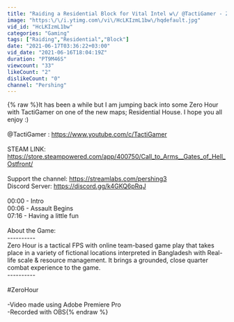 ```yaml
---
title: "Raiding a Residential Block for Vital Intel w\/ @TactiGamer - Zero Hour Gameplay"
image: "https:\/\/i.ytimg.com\/vi\/HcLKIzmL1bw\/hqdefault.jpg"
vid_id: "HcLKIzmL1bw"
categories: "Gaming"
tags: ["Raiding","Residential","Block"]
date: "2021-06-17T03:36:22+03:00"
vid_date: "2021-06-16T18:04:19Z"
duration: "PT9M46S"
viewcount: "33"
likeCount: "2"
dislikeCount: "0"
channel: "Pershing"
---
```

{% raw %}It has been a while but I am jumping back into some Zero Hour with TactiGamer on one of the new maps; Residential House. I hope you all enjoy :)<br /><br />@TactiGamer : <a rel="nofollow" target="blank" href="https://www.youtube.com/c/TactiGamer">https://www.youtube.com/c/TactiGamer</a><br /><br />STEAM LINK: <a rel="nofollow" target="blank" href="https://store.steampowered.com/app/400750/Call_to_Arms__Gates_of_Hell_Ostfront/">https://store.steampowered.com/app/400750/Call_to_Arms__Gates_of_Hell_Ostfront/</a><br /><br />Support the channel: <a rel="nofollow" target="blank" href="https://streamlabs.com/pershing3">https://streamlabs.com/pershing3</a><br />Discord Server: <a rel="nofollow" target="blank" href="https://discord.gg/k4GKQ6pRqJ">https://discord.gg/k4GKQ6pRqJ</a><br /><br />00:00 - Intro<br />00:06 - Assault Begins<br />07:16 - Having a little fun<br /><br />About the Game:<br />----------<br />Zero Hour is a tactical FPS with online team-based game play that takes place in a variety of fictional locations interpreted in Bangladesh with Real-life scale &amp; resource management. It brings a grounded, close quarter combat experience to the game.<br />----------<br /><br />#ZeroHour​<br /><br />-Video made using Adobe Premiere Pro<br />-Recorded with OBS{% endraw %}
